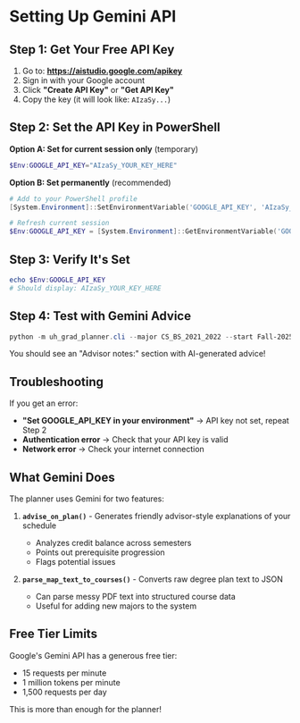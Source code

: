 # Setting Up Gemini API

## Step 1: Get Your Free API Key

1. Go to: **https://aistudio.google.com/apikey**
2. Sign in with your Google account
3. Click **"Create API Key"** or **"Get API Key"**
4. Copy the key (it will look like: `AIzaSy...`)

## Step 2: Set the API Key in PowerShell

**Option A: Set for current session only** (temporary)
```powershell
$Env:GOOGLE_API_KEY="AIzaSy_YOUR_KEY_HERE"
```

**Option B: Set permanently** (recommended)
```powershell
# Add to your PowerShell profile
[System.Environment]::SetEnvironmentVariable('GOOGLE_API_KEY', 'AIzaSy_YOUR_KEY_HERE', 'User')

# Refresh current session
$Env:GOOGLE_API_KEY = [System.Environment]::GetEnvironmentVariable('GOOGLE_API_KEY', 'User')
```

## Step 3: Verify It's Set

```powershell
echo $Env:GOOGLE_API_KEY
# Should display: AIzaSy_YOUR_KEY_HERE
```

## Step 4: Test with Gemini Advice

```powershell
python -m uh_grad_planner.cli --major CS_BS_2021_2022 --start Fall-2025 --completed "ENGL 1301,MATH 2413" --max 15 --gemini-advice
```

You should see an "Advisor notes:" section with AI-generated advice!

## Troubleshooting

If you get an error:
- **"Set GOOGLE_API_KEY in your environment"** → API key not set, repeat Step 2
- **Authentication error** → Check that your API key is valid
- **Network error** → Check your internet connection

## What Gemini Does

The planner uses Gemini for two features:

1. **`advise_on_plan()`** - Generates friendly advisor-style explanations of your schedule
   - Analyzes credit balance across semesters
   - Points out prerequisite progression
   - Flags potential issues

2. **`parse_map_text_to_courses()`** - Converts raw degree plan text to JSON
   - Can parse messy PDF text into structured course data
   - Useful for adding new majors to the system

## Free Tier Limits

Google's Gemini API has a generous free tier:
- 15 requests per minute
- 1 million tokens per minute
- 1,500 requests per day

This is more than enough for the planner!
